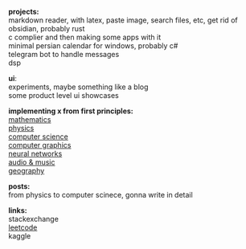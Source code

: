**projects:**<br/>
markdown reader, with latex, paste image, search files, etc, get rid of obsidian, probably rust<br/>
c complier and then making some apps with it<br/>
minimal persian calendar for windows, probably c#<br/>
telegram bot to handle messages<br/>
dsp


**ui**:<br/>
experiments, maybe something like a blog<br/>
some product level ui showcases<br/>

**implementing x from first principles:**<br/>
[mathematics](https://github.com/amin-abaspour/mathematics)<br/>
[physics](https://github.com/amin-abaspour/physics)<br/>
[computer science](https://github.com/amin-abaspour/computer-science)<br/>
[computer graphics](https://github.com/amin-abaspour/computer-graphics)<br/>
[neural networks](https://github.com/amin-abaspour/neural-networks)<br/>
[audio & music](https://github.com/amin-abaspour/music)<br/>
[geography](https://github.com/amin-abaspour/geography)<br/>

**posts:**<br/>
from physics to computer scinece, gonna write in detail<br/>

**links:**<br/>
stackexchange<br/>
[leetcode](https://leetcode.com/u/amin-abaspour/)<br/>
kaggle<br/>

